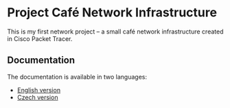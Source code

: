 # Project Café Network Infrastructure

This is my first network project – a small café network infrastructure created in Cisco Packet Tracer.

## Documentation
The documentation is available in two languages:

- [English version](en/README.en.md)  
- [Czech version](cz/README.cs.md)


